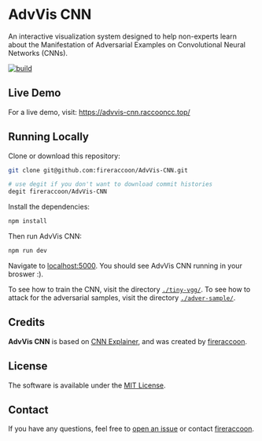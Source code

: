 # AdvVis CNN

An interactive visualization system designed to help non-experts learn about the Manifestation of Adversarial Examples on Convolutional Neural Networks (CNNs).

[![build](https://github.com/fireraccoon/AdvVis-CNN/workflows/build/badge.svg)](https://github.com/fireraccoon/AdvVis-CNN/actions)

## Live Demo

For a live demo, visit: https://advvis-cnn.raccooncc.top/

## Running Locally

Clone or download this repository:

```bash
git clone git@github.com:fireraccoon/AdvVis-CNN.git

# use degit if you don't want to download commit histories
degit fireraccoon/AdvVis-CNN
```

Install the dependencies:

```bash
npm install
```

Then run AdvVis CNN:

```bash
npm run dev
```

Navigate to [localhost:5000](https://localhost:5000). You should see AdvVis CNN running in your broswer :).

To see how to train the CNN, visit the directory [`./tiny-vgg/`](tiny-vgg).
To see how to attack for the adversarial samples, visit the directory [`./adver-sample/`](adver-sample).

## Credits

**AdvVis CNN** is based on [CNN Explainer](https://github.com/poloclub/cnn-explainer), and was created by [fireraccoon](https://github.com/fireraccoon).

## License

The software is available under the [MIT License](https://github.com/fireraccoon/AdvVis-CNN/blob/master/LICENSE).

## Contact

If you have any questions, feel free to [open an issue](https://github.com/fireraccoon/AdvVis-CNN/pulls) or contact [fireraccoon](mailto:raccooncctop@163.com).
